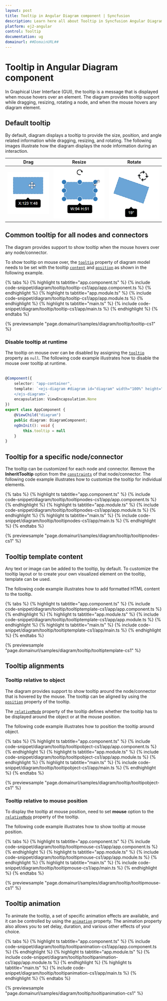 ```yaml
---
layout: post
title: Tooltip in Angular Diagram component | Syncfusion
description: Learn here all about Tooltip in Syncfusion Angular Diagram component of Syncfusion Essential JS 2 and more.
platform: ej2-angular
control: Tooltip 
documentation: ug
domainurl: ##DomainURL##
---
```


# Tooltip in Angular Diagram component

<!-- markdownlint-disable MD010 -->

In Graphical User Interface (GUI), the tooltip is a message that is displayed when mouse hovers over an element. The diagram provides tooltip support while dragging, resizing, rotating a node, and when the mouse hovers any diagram element.

## Default tooltip

By default, diagram displays a tooltip to provide the size, position, and angle related information while dragging, resizing, and rotating. The following images illustrate how the diagram displays the node information during an interaction.

| Drag | Resize | Rotate |
|---|---|---|
| ![ToolTip During Drag](images/Tooltip_img1.png) | ![ToolTip During Resize](images/Tooltip_img2.png) | ![ToolTip During Rotate](images/Tooltip_img3.png) |

## Common tooltip for all nodes and connectors

The diagram provides support to show tooltip when the mouse hovers over any node/connector.

To show tooltip on mouse over, the [`tooltip`](https://ej2.syncfusion.com/angular/documentation/api/diagram#tooltip) property of diagram model needs to be set with the tooltip [`content`](https://ej2.syncfusion.com/angular/documentation/api/diagram/diagramTooltip/#content) and [`position`](https://ej2.syncfusion.com/angular/documentation/api/diagram/diagramTooltip/#position) as shown in the following example.

{% tabs %}
{% highlight ts tabtitle="app.component.ts" %}
{% include code-snippet/diagram/tooltip/tooltip-cs1/app/app.component.ts %}
{% endhighlight %}
{% highlight ts tabtitle="app.module.ts" %}
{% include code-snippet/diagram/tooltip/tooltip-cs1/app/app.module.ts %}
{% endhighlight %}
{% highlight ts tabtitle="main.ts" %}
{% include code-snippet/diagram/tooltip/tooltip-cs1/app/main.ts %}
{% endhighlight %}
{% endtabs %}
  
{% previewsample "page.domainurl/samples/diagram/tooltip/tooltip-cs1" %}

### Disable tooltip at runtime

The tooltip on mouse over can be disabled by assigning the [`tooltip`](https://ej2.syncfusion.com/angular/documentation/api/diagram#tooltip) property as `null`. The following code example illustrates how to disable the mouse over tooltip at runtime.

```typescript

@Component({
    selector: "app-container",
    template: `<ejs-diagram #diagram id="diagram" width="100%" height="580px" [tooltip]="tooltip">
    </ejs-diagram>`,
    encapsulation: ViewEncapsulation.None
})
export class AppComponent {
    @ViewChild("diagram")
    public diagram: DiagramComponent;
    ngOnInit(): void {
        this.tooltip = null
    }
}

```

## Tooltip for a specific node/connector

The tooltip can be customized for each node and connector. Remove the **InheritTooltip** option from the [`constraints`](https://ej2.syncfusion.com/angular/documentation/api/diagram#constraints) of that node/connector. The following code example illustrates how to customize the tooltip for individual elements.

{% tabs %}
{% highlight ts tabtitle="app.component.ts" %}
{% include code-snippet/diagram/tooltip/tooltipnodes-cs1/app/app.component.ts %}
{% endhighlight %}
{% highlight ts tabtitle="app.module.ts" %}
{% include code-snippet/diagram/tooltip/tooltipnodes-cs1/app/app.module.ts %}
{% endhighlight %}
{% highlight ts tabtitle="main.ts" %}
{% include code-snippet/diagram/tooltip/tooltipnodes-cs1/app/main.ts %}
{% endhighlight %}
{% endtabs %}
  
{% previewsample "page.domainurl/samples/diagram/tooltip/tooltipnodes-cs1" %}

## Tooltip template content

Any text or image can be added to the tooltip, by default. To customize the tooltip layout or to create your own visualized element on the tooltip, template can be used.

The following code example illustrates how to add formatted HTML content to the tooltip.

{% tabs %}
{% highlight ts tabtitle="app.component.ts" %}
{% include code-snippet/diagram/tooltip/tooltiptemplate-cs1/app/app.component.ts %}
{% endhighlight %}
{% highlight ts tabtitle="app.module.ts" %}
{% include code-snippet/diagram/tooltip/tooltiptemplate-cs1/app/app.module.ts %}
{% endhighlight %}
{% highlight ts tabtitle="main.ts" %}
{% include code-snippet/diagram/tooltip/tooltiptemplate-cs1/app/main.ts %}
{% endhighlight %}
{% endtabs %}
  
{% previewsample "page.domainurl/samples/diagram/tooltip/tooltiptemplate-cs1" %}

## Tooltip alignments

### Tooltip relative to object

The diagram provides support to show tooltip around the node/connector that is hovered by the mouse. The tooltip can be aligned by using the [`position`](https://ej2.syncfusion.com/angular/documentation/api/diagram/diagramTooltip#position) property of the tooltip.

The [`relativeMode`](https://ej2.syncfusion.com/angular/documentation/api/diagram/diagramTooltip#relativemode) property of the tooltip defines whether the tooltip has to be displayed around the object or at the mouse position.

The following code example illustrates how to position the tooltip around object.

{% tabs %}
{% highlight ts tabtitle="app.component.ts" %}
{% include code-snippet/diagram/tooltip/tooltipobject-cs1/app/app.component.ts %}
{% endhighlight %}
{% highlight ts tabtitle="app.module.ts" %}
{% include code-snippet/diagram/tooltip/tooltipobject-cs1/app/app.module.ts %}
{% endhighlight %}
{% highlight ts tabtitle="main.ts" %}
{% include code-snippet/diagram/tooltip/tooltipobject-cs1/app/main.ts %}
{% endhighlight %}
{% endtabs %}
  
{% previewsample "page.domainurl/samples/diagram/tooltip/tooltipobject-cs1" %}

### Tooltip relative to mouse position

To display the tooltip at mouse position, need to set **mouse** option to the [`relativeMode`](https://ej2.syncfusion.com/angular/documentation/api/diagram/diagramTooltip#relativemode) property of the tooltip.

The following code example illustrates how to show tooltip at mouse position.

{% tabs %}
{% highlight ts tabtitle="app.component.ts" %}
{% include code-snippet/diagram/tooltip/tooltipmouse-cs1/app/app.component.ts %}
{% endhighlight %}
{% highlight ts tabtitle="app.module.ts" %}
{% include code-snippet/diagram/tooltip/tooltipmouse-cs1/app/app.module.ts %}
{% endhighlight %}
{% highlight ts tabtitle="main.ts" %}
{% include code-snippet/diagram/tooltip/tooltipmouse-cs1/app/main.ts %}
{% endhighlight %}
{% endtabs %}
  
{% previewsample "page.domainurl/samples/diagram/tooltip/tooltipmouse-cs1" %}

## Tooltip animation

To animate the tooltip, a set of specific animation effects are available, and it can be controlled by using the [`animation`](https://ej2.syncfusion.com/angular/documentation/api/diagram/diagramTooltip#animation) property. The animation property also allows you to set delay, duration, and various other effects of your choice.

{% tabs %}
{% highlight ts tabtitle="app.component.ts" %}
{% include code-snippet/diagram/tooltip/tooltipanimation-cs1/app/app.component.ts %}
{% endhighlight %}
{% highlight ts tabtitle="app.module.ts" %}
{% include code-snippet/diagram/tooltip/tooltipanimation-cs1/app/app.module.ts %}
{% endhighlight %}
{% highlight ts tabtitle="main.ts" %}
{% include code-snippet/diagram/tooltip/tooltipanimation-cs1/app/main.ts %}
{% endhighlight %}
{% endtabs %}
  
{% previewsample "page.domainurl/samples/diagram/tooltip/tooltipanimation-cs1" %}